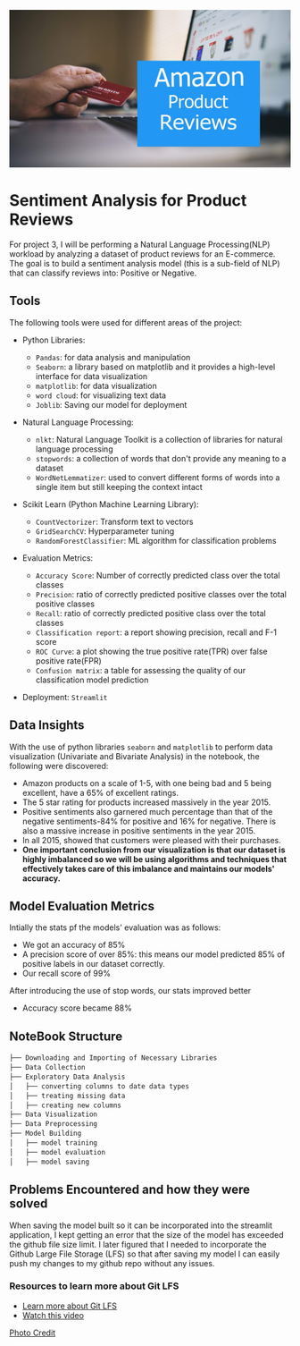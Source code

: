 ![picture](https://github.com/Odeyiany2/FLiT-Apprenticeship-Data-Science-Projects/blob/main/Project_3%20Sentiment-Analysis-for-Product-Reviews/ama.jpg)
# Sentiment Analysis for Product Reviews
For project 3, I will be performing a Natural Language Processing(NLP) workload by analyzing a dataset of product reviews for an E-commerce. 
The goal is to build a sentiment analysis model (this is a sub-field of NLP) that can classify reviews into: Positive or Negative.

## Tools 
The following tools were used for different areas of the project:
* Python Libraries:
  - `Pandas`: for data analysis and manipulation
  - `Seaborn`: a library based on matplotlib and it provides a high-level interface for data visualization
  - `matplotlib`: for data visualization
  - `word cloud`: for visualizing text data
  - `Joblib`: Saving our model for deployment
    
* Natural Language Processing:
  - `nlkt`: Natural Language Toolkit is a collection of libraries for natural language processing
  - `stopwords`: a collection of words that don't provide any meaning to a dataset
  - `WordNetLemmatizer`: used to convert different forms of words into a single item but still keeping the context intact

* Scikit Learn (Python Machine Learning Library):
  - `CountVectorizer`: Transform text to vectors
  - `GridSearchCV`: Hyperparameter tuning
  - `RandomForestClassifier`: ML algorithm for classification problems

* Evaluation Metrics:
  - `Accuracy Score`: Number of correctly predicted class over the total classes 
  - `Precision`: ratio of correctly predicted positive classes over the total positive classes
  - `Recall`: ratio of correctly predicted positive class over the total classes
  - `Classification report`: a report showing precision, recall and F-1 score 
  - `ROC Curve`: a plot showing the true positive rate(TPR) over false positive rate(FPR)
  - `Confusion matrix`: a table for assessing the quality of our classification model prediction
    
* Deployment: `Streamlit`

## Data Insights
With the use of python libraries  `seaborn` and `matplotlib` to perform data visualization (Univariate and Bivariate Analysis) in the notebook, the following were discovered:
* Amazon products on a scale of 1-5, with one being bad and 5 being excellent, have a 65% of excellent ratings.
* The 5 star rating for products increased massively in the year 2015.
* Positive sentiments also garnered much percentage than that of the negative sentiments-84% for positive and 16% for negative. There is also a massive increase in positive sentiments in the year 2015.
* In all 2015, showed that customers were pleased with their purchases.
* **One important conclusion from our visualization is that our dataset is highly imbalanced so we will be using algorithms and techniques that effectively takes care of this imbalance and maintains our models' accuracy.**

## Model Evaluation Metrics
Intially the stats pf the models' evaluation was as follows:
  - We got an accuracy of 85%
  - A precision score of over 85%: this means our model predicted 85% of positive labels in our dataset correctly. 
  - Our recall score of 99%

After introducing the use of stop words, our stats improved better
  - Accuracy score became 88%


## NoteBook Structure
```bash
├── Downloading and Importing of Necessary Libraries
├── Data Collection
├── Exploratory Data Analysis
│   ├── converting columns to date data types
│   ├── treating missing data
│   ├── creating new columns
├── Data Visualization
├── Data Preprocessing
├── Model Building 
│   ├── model training
│   ├── model evaluation
│   ├── model saving
```



## Problems Encountered and how they were solved
When saving the model built so it can be incorporated into the streamlit application, I kept getting an error that the size of the model 
has exceeded the github file size limit. I later figured that I needed to incorporate the Github Large File Storage (LFS) so that after saving my model I can easily push my changes to my github repo without any issues. 

### **Resources to learn more about Git LFS**
* [Learn more about Git LFS](https://docs.github.com/en/repositories/working-with-files/managing-large-files/configuring-git-large-file-storage)
* [Watch this video](https://youtu.be/jXsvFfksvd0?si=cL95OQ6j_g5ivcr3)













[Photo Credit](https://www.bing.com/images/search?view=detailV2&ccid=IcQICE%2ft&id=4B5076CC6F4537E75999D6B878141EB4DC408FD7&thid=OIP.IcQICE_tm9Ksxf_uPT-yAgHaE7&mediaurl=https%3a%2f%2f1.bp.blogspot.com%2f-MVVCz9iyaBw%2fXtNd496XO3I%2fAAAAAAAADBI%2f6fWsE4fLeHw4URtsXNZg3xLZFqjHjeSQQCLcBGAsYHQ%2fs1600%2fama.jpg&cdnurl=https%3a%2f%2fth.bing.com%2fth%2fid%2fR.21c408084fed9bd2acc5ffee3d3fb202%3frik%3d149A3LQeFHi41g%26pid%3dImgRaw%26r%3d0&exph=1066&expw=1600&q=amazon+product+reviews+image&simid=608046749928927547&FORM=IRPRST&ck=CF742F167864E3F4FB4B60C8ACA61E97&selectedIndex=0&itb=0&idpp=overlayview&ajaxhist=0&ajaxserp=0)
